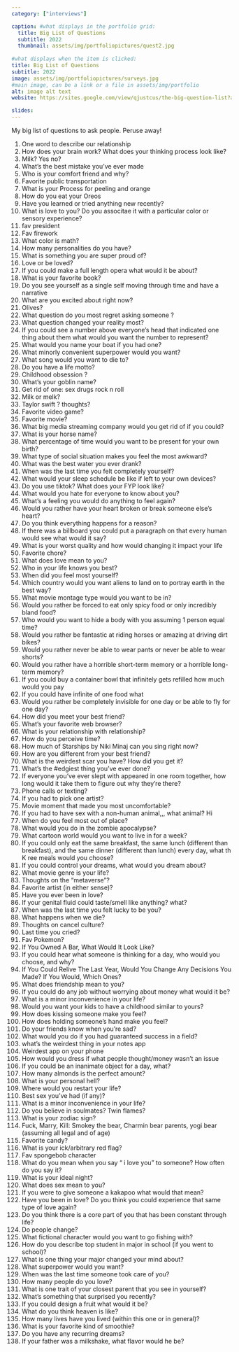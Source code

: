 ```yaml
---
category: ["interviews"]

caption: #what displays in the portfolio grid:
  title: Big List of Questions
  subtitle: 2022
  thumbnail: assets/img/portfoliopictures/quest2.jpg
  
#what displays when the item is clicked:
title: Big List of Questions
subtitle: 2022
image: assets/img/portfoliopictures/surveys.jpg
#main image, can be a link or a file in assets/img/portfolio
alt: image alt text
website: https://sites.google.com/view/qjustcus/the-big-question-list?authuser=0 

slides:
---
```


My big list of questions to ask people. Peruse away!

1.	One word to describe our relationship
2.	How does your brain work? What does your thinking process look like?
3.	Milk? Yes no?
4.	What’s the best mistake you’ve ever made
5.	Who is your comfort friend and why?
6.	Favorite public transportation
7.	What is your Process for peeling and orange
8.	How do you eat your Oreos
9.	Have you learned or tried anything new recently?
10.	What is love to you? Do you associtae it with a particular color or sensory experience?
11.	fav president
12.	Fav firework
13.	What color is math?
14.	How many personalities do you have?
15.	What is something you are super proud of?
16.	Love or be loved?
17.	If you could make a full length opera what would it be about?
18.	What is your favorite book?
19.	Do you see yourself as a single self moving through time and have a narrative
20.	What are you excited about right now?
21.	Olives?
22.	What question do you most regret asking someone ?
23.	What question changed your reality most?
24.	If you could see a number above everyone’s head that indicated one thing about them what would you want the number to represent?
25.	What would you name your boat if you had one?
26.	What minorly convenient superpower would you want?
27.	What song would you want to die to?
28.	Do you have a life motto?
29.	Childhood obsession ?
30.	What’s your goblin name?
31.	Get rid of one: sex drugs rock n roll
32.	Milk or melk?
33.	Taylor swift ? thoughts?
34.	Favorite video game?
35.	Favorite movie?
36.	What big media streaming company would you get rid of if you could?
37.	What is your horse name?
38.	What percentage of time would you want to be present for your own birth?
39.	What type of social situation makes you feel the most awkward?
40.	What was the best water you ever drank?
41.	When was the last time you felt completely yourself?
42.	What would your sleep schedule be like if left to your own devices?
43.	Do you use tiktok? What does your FYP look like?
44.	What would you hate for everyone to know about you?
45.	What’s a feeling you would do anything to feel again?
46.	Would you rather have your heart broken or break someone else’s heart?
47.	Do you think everything happens for a reason?
48.	If there was a billboard you could put a paragraph on that every human would see what would it say?
49.	What is your worst quality and how would changing it impact your life
50.	Favorite chore?
51.	What does love mean to you?
52.	Who in your life knows you best?
53.	When did you feel most yourself?
54.	Which country would you want aliens to land on to portray earth in the best way?
55.	What movie montage type would you want to be in?
56.	Would you rather be forced to eat only spicy food or only incredibly bland food?
57.	Who would you want to hide a body with you assuming 1 person equal time?
58.	Would you rather be fantastic at riding horses or amazing at driving dirt bikes?
59.	Would you rather never be able to wear pants or never be able to wear shorts?
60.	Would you rather have a horrible short-term memory or a horrible long-term memory?
61.	If you could buy a container bowl that infinitely gets refilled how much would you pay
62.	If you could have infinite of one food what
63.	Would you rather be completely invisible for one day or be able to fly for one day?
64.	How did you meet your best friend?
65.	What’s your favorite web browser?
66.	What is your relationship with relationship?
67.	How do you perceive time?
68.	How much of Starships by Niki Minaj can you sing right now?
69.	How are you different from your best friend?
70.	What is the weirdest scar you have? How did you get it?
71.	What’s the #edgiest thing you’ve ever done?
72.	If everyone you’ve ever slept with appeared in one room together, how long would it take them to figure out why they’re there?
73.	Phone calls or texting?
74.	If you had to pick one artist?
75.	Movie moment that made you most uncomfortable?
76.	If you had to have sex with a non-human animal,,, what animal? Hi
77.	When do you feel most out of place?
78.	What would you do in the zombie apocalypse?
79.	What cartoon world would you want to live in for a week?
80.	If you could only eat the same breakfast, the same lunch (different than breakfast), and the same dinner (different than lunch) every day, what th K ree meals would you choose?
81.	If you could control your dreams, what would you dream about?
82.	What movie genre is your life?
83.	Thoughts on the “metaverse”?
84.	Favorite artist (in either sense)?
85.	Have you ever been in love?
86.	If your genital fluid could taste/smell like anything? what?
87.	When was the last time you felt lucky to be you?
88.	What happens when we die?
89.	Thoughts on cancel culture?
90.	Last time you cried?
91.	Fav Pokemon?
92.	If You Owned A Bar, What Would It Look Like?
93.	If you could hear what someone is thinking for a day, who would you choose, and why?
94.	If You Could Relive The Last Year, Would You Change Any Decisions You Made? If You Would, Which Ones?
95.	What does friendship mean to you?
96.	If you could do any job without worrying about money what would it be?
97.	What is a minor inconvenience in your life?
98.	Would you want your kids to have a childhood similar to yours?
99.	How does kissing someone make you feel?
100.	How does holding someone’s hand make you feel?
101.	Do your friends know when you’re sad?
102.	What would you do if you had guaranteed success in a field?
103.	what’s the weirdest thing in your notes app
104.	Weirdest app on your phone
105.	How would you dress if what people thought/money wasn’t an issue
106.	If you could be an inanimate object for a day, what?
107.	How many almonds is the perfect amount?
108.	What is your personal hell?
109.	Where would you restart your life?
110.	Best sex you’ve had (if any)?
111.	What is a minor inconvenience in your life?
112.	Do you believe in soulmates? Twin flames?
113.	What is your zodiac sign?
114.	Fuck, Marry, Kill: Smokey the bear, Charmin bear parents, yogi bear (assuming all legal and of age)
115.	Favorite candy?
116.	What is your ick/arbitrary red flag?
117.	Fav spongebob character
118.	What do you mean when you say “ i love you” to someone? How often do you say it?
119.	What is your ideal night?
120.	What does sex mean to you?
121.	If you were to give someone a kakapoo what would that mean?
122.	Have you been in love? Do you think you could experience that same type of love again?
123.	Do you think there is a core part of you that has been constant through life?
124.	Do people change?
125.	What fictional character would you want to go fishing with?
126.	How do you describe top student in major in school (if you went to school)?
127.	What is one thing your major changed your mind about?
128.	What superpower would you want?
129.	When was the last time someone took care of you?
130.	How many people do you love?
131.	What is one trait of your closest parent that you see in yourself?
132.	What’s something that surprised you recently?
133.	If you could design a fruit what would it be?
134.	What do you think heaven is like?
135.	How many lives have you lived (within this one or in general)?
136.	What is your favorite kind of smoothie?
137.	Do you have any recurring dreams?
138.	If your father was a milkshake, what flavor would he be?